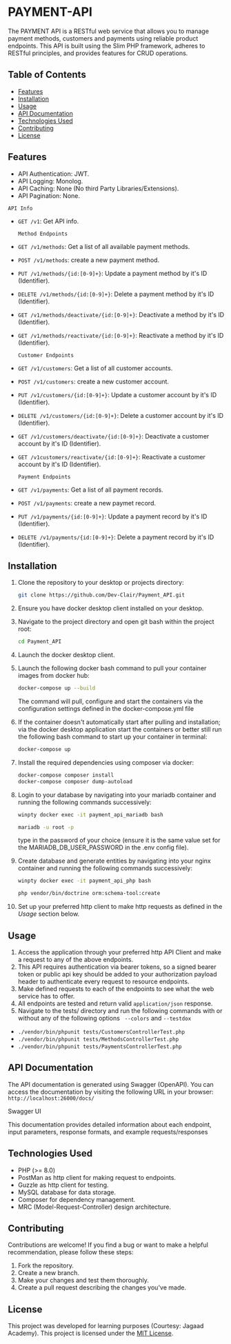 # PAYMENT-API

The PAYMENT API is a RESTful web service that allows you to manage payment methods, customers and payments using reliable product endpoints. This API is built using the Slim PHP framework, adheres to RESTful principles, and provides features for CRUD operations.

## Table of Contents

- [Features](#features)
- [Installation](#installation)
- [Usage](#usage)
- [API Documentation](#api-documentation)
- [Technologies Used](#technologies-used)
- [Contributing](#contributing)
- [License](#license)

## Features

- API Authentication: JWT.
- API Logging: Monolog.
- API Caching: None (No third Party Libraries/Extensions).
- API Pagination: None.

`API Info`

- `GET /v1`: Get API info.

  `Method Endpoints`

- `GET /v1/methods`: Get a list of all available payment methods.
- `POST /v1/methods`: create a new payment method.
- `PUT /v1/methods/{id:[0-9]+}`: Update a payment method by it's ID (Identifier).
- `DELETE /v1/methods/{id:[0-9]+}`: Delete a payment method by it's ID (Identifier).
- `GET /v1/methods/deactivate/{id:[0-9]+}`: Deactivate a method by it's ID (Identifier).
- `GET /v1/methods/reactivate/{id:[0-9]+}`: Reactivate a method by it's ID (Identifier).

  `Customer Endpoints`

- `GET /v1/customers`: Get a list of all customer accounts.
- `POST /v1/customers`: create a new customer account.
- `PUT /v1/customers/{id:[0-9]+}`: Update a customer account by it's ID (Identifier).
- `DELETE /v1/customers/{id:[0-9]+}`: Delete a customer account by it's ID (Identifier).
- `GET /v1/customers/deactivate/{id:[0-9]+}`: Deactivate a customer account by it's ID (Identifier).
- `GET /v1customers/reactivate/{id:[0-9]+}`: Reactivate a customer account by it's ID (Identifier).

  `Payment Endpoints`

- `GET /v1/payments`: Get a list of all payment records.
- `POST /v1/payments`: create a new paymet record.
- `PUT /v1/payments/{id:[0-9]+}`: Update a payment record by it's ID (Identifier).
- `DELETE /v1/payments/{id:[0-9]+}`: Delete a payment record by it's ID (Identifier).

## Installation

1. Clone the repository to your desktop or projects directory:
   ```bash
   git clone https://github.com/Dev-Clair/Payment_API.git
   ```
2. Ensure you have docker desktop client installed on your desktop.

3. Navigate to the project directory and open git bash within the project root:
   ```bash
   cd Payment_API
   ```
4. Launch the docker desktop client.
5. Launch the following docker bash command to pull your container images from docker hub:

   ```bash
   docker-compose up --build
   ```

   The command will pull, configure and start the containers via the configuration settings defined in the docker-compose.yml file

6. If the container doesn't automatically start after pulling and installation; via the docker desktop application start the containers or better still run the following bash command to start up your container in terminal:
   ```bash
   docker-compose up
   ```
7. Install the required dependencies using composer via docker:
   ```bash
   docker-compose composer install
   docker-compose composer dump-autoload
   ```
8. Login to your database by navigating into your mariadb container and running the following commands successively:

   ```bash
   winpty docker exec -it payment_api_mariadb bash

   mariadb -u root -p
   ```

   type in the password of your choice (ensure it is the same value set for the MARIADB_DB_USER_PASSWORD in the .env config file).

9. Create database and generate entities by navigating into your nginx container and running the following commands successively:

   ```bash
   winpty docker exec -it payment_api_php bash

   php vendor/bin/doctrine orm:schema-tool:create
   ```

10. Set up your preferred http client to make http requests as defined in the _Usage_ section below.

## Usage

1. Access the application through your preferred http API Client and make a request to any of the above endpoints.
2. This API requires authentication via bearer tokens, so a signed bearer token or public api key should be added to your authorization payload header to authenticate every request to resource endpoints.
3. Make defined requests to each of the endpoints to see what the web service has to offer.
4. All endpoints are tested and return valid `application/json` response.
5. Navigate to the tests/ directory and run the following commands with or without any of the following options ` --colors` and `--testdox`

- `./vendor/bin/phpunit tests/CustomersControllerTest.php`
- `./vendor/bin/phpunit tests/MethodsControllerTest.php`
- `./vendor/bin/phpunit tests/PaymentsControllerTest.php`

## API Documentation

The API documentation is generated using Swagger (OpenAPI). You can access the documentation by visiting the following URL in your browser: `http://localhost:26000/docs/`

Swagger UI

This documentation provides detailed information about each endpoint, input parameters, response formats, and example requests/responses

## Technologies Used

- PHP (>= 8.0)
- PostMan as http client for making request to endpoints.
- Guzzle as http client for testing.
- MySQL database for data storage.
- Composer for dependency management.
- MRC (Model-Request-Controller) design architecture.

## Contributing

Contributions are welcome! If you find a bug or want to make a helpful recommendation, please follow these steps:

1. Fork the repository.
2. Create a new branch.
3. Make your changes and test them thoroughly.
4. Create a pull request describing the changes you've made.

## License

This project was developed for learning purposes (Courtesy: Jagaad Academy).
This project is licensed under the [MIT License](LICENSE).
